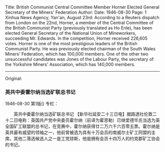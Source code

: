 Title: British Communist Central Committee Member Horner Elected General Secretary of the Miners' Federation
Author:
Date: 1946-08-30
Page: 1
Xinhua News Agency, Yan'an, August 23rd: According to a Reuters dispatch from London on the 22nd, Horner, a member of the Central Committee of the British Communist Party (previously translated as Ho Enle), has been elected General Secretary of the National Union of Mineworkers, succeeding Mr. Edwards. In the competition, Horner received 226,605 votes. Horner is one of the most prestigious leaders of the British Communist Party. He was previously elected chairman of the South Wales Miners' Federation, which has 100,000 members. One of the other two unsuccessful candidates was Jones of the Labour Party, the secretary of the Yorkshire Miners' Association, which has 140,000 members.



<hr /> 

Original: 


### 英共中委霍尔纳当选矿联总书记

1946-08-30
第1版()
专栏：

　　英共中委霍尔纳当选矿联总书记
    【新华社延安二十三日电】据路透社伦敦二十二日电称：英国共产党中央委员霍尔纳（前译为霍恩勒）已继爱德华氏当选为英全国矿工联盟的总书记，在竞赛中，霍尔纳获得廿二万六千六百零五票。霍尔纳是英共最有威望的领袖之一，他前曾被选为具有十万会员的南威尔士矿工同盟的主席。其他二落选候选人之一是工党琼斯，他是拥有会员十四万人的约克郡矿工协会的书记。
